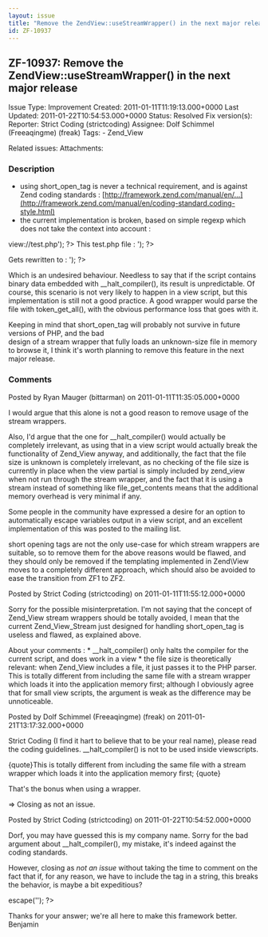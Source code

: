 ```yaml
---
layout: issue
title: "Remove the ZendView::useStreamWrapper() in the next major release"
id: ZF-10937
---
```


ZF-10937: Remove the ZendView::useStreamWrapper() in the next major release
---------------------------------------------------------------------------

 Issue Type: Improvement Created: 2011-01-11T11:19:13.000+0000 Last Updated: 2011-01-22T10:54:53.000+0000 Status: Resolved Fix version(s): 
 Reporter:  Strict Coding (strictcoding)  Assignee:  Dolf Schimmel (Freeaqingme) (freak)  Tags: - Zend\_View
 
 Related issues: 
 Attachments: 
### Description

- using short\_open\_tag is never a technical requirement, and is against Zend coding standards : [http://framework.zend.com/manual/en/…](http://framework.zend.com/manual/en/coding-standard.coding-style.html)
- the current implementation is broken, based on simple regexp which does not take the context into account :
 
 <?php require\_once 'Zend/View/Stream.php'; stream\_wrapper\_register('zend.view', 'Zend\_View\_Stream'); echo file\_get\_contents('zend.<a>view://test.php</a>'); ?> This test.php file : <? echo htmlspecialchars('<? /\* this is an example of a short\_open\_tag \*/ ?>'); ?>

Gets rewritten to : <?php echo htmlspecialchars('<?php /\* this is an example of a short\_open\_tag \*/ ?>'); ?>

Which is an undesired behaviour. Needless to say that if the script contains binary data embedded with \_\_halt\_compiler(), its result is unpredictable. Of course, this scenario is not very likely to happen in a view script, but this implementation is still not a good practice. A good wrapper would parse the file with token\_get\_all(), with the obvious performance loss that goes with it.

Keeping in mind that short\_open\_tag will probably not survive in future versions of PHP, and the bad  
 design of a stream wrapper that fully loads an unknown-size file in memory to browse it, I think it's worth planning to remove this feature in the next major release.

 

 

### Comments

Posted by Ryan Mauger (bittarman) on 2011-01-11T11:35:05.000+0000

I would argue that this alone is not a good reason to remove usage of the stream wrappers.

Also, I'd argue that the one for \_\_halt\_compiler() would actually be completely irrelevant, as using that in a view script would actually break the functionality of Zend\_View anyway, and additionally, the fact that the file size is unknown is completely irrelevant, as no checking of the file size is currently in place when the view partial is simply included by zend\_view when not run through the stream wrapper, and the fact that it is using a stream instead of something like file\_get\_contents means that the additional memory overhead is very minimal if any.

Some people in the community have expressed a desire for an option to automatically escape variables output in a view script, and an excellent implementation of this was posted to the mailing list.

short opening tags are not the only use-case for which stream wrappers are suitable, so to remove them for the above reasons would be flawed, and they should only be removed if the templating implemented in Zend\\View moves to a completely different approach, which should also be avoided to ease the transition from ZF1 to ZF2.

 

 

Posted by Strict Coding (strictcoding) on 2011-01-11T11:55:12.000+0000

Sorry for the possible misinterpretation. I'm not saying that the concept of Zend\_View stream wrappers should be totally avoided, I mean that the current Zend\_View\_Stream just designed for handling short\_open\_tag is useless and flawed, as explained above.

About your comments : \* \_\_halt\_compiler() only halts the compiler for the current script, and does work in a view \* the file size is theoretically relevant: when Zend\_View includes a file, it just passes it to the PHP parser. This is totally different from including the same file with a stream wrapper which loads it into the application memory first; although I obviously agree that for small view scripts, the argument is weak as the difference may be unnoticeable.

 

 

Posted by Dolf Schimmel (Freeaqingme) (freak) on 2011-01-21T13:17:32.000+0000

Strict Coding (I find it hart to believe that to be your real name), please read the coding guidelines. \_\_halt\_compiler() is not to be used inside viewscripts.

{quote}This is totally different from including the same file with a stream wrapper which loads it into the application memory first; {quote}

That's the bonus when using a wrapper.

=> Closing as not an issue.

 

 

Posted by Strict Coding (strictcoding) on 2011-01-22T10:54:52.000+0000

Dorf, you may have guessed this is my company name. Sorry for the bad argument about \_\_halt\_compiler(), my mistake, it's indeed against the coding standards.

However, closing as _not an issue_ without taking the time to comment on the fact that if, for any reason, we have to include the tag in a string, this breaks the behavior, is maybe a bit expeditious?

<? echo $this->escape('<? /\* this short\_open\_tag should not be rewritten \*/ ?>'); ?>

Thanks for your answer; we're all here to make this framework better. Benjamin

 

 